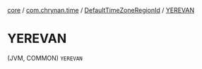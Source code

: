 [core](../../index.md) / [com.chrynan.time](../index.md) / [DefaultTimeZoneRegionId](index.md) / [YEREVAN](./-y-e-r-e-v-a-n.md)

# YEREVAN

(JVM, COMMON) `YEREVAN`